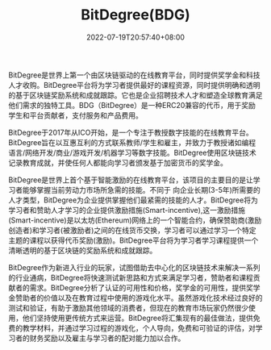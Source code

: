 ﻿---
weight: 
title: "BitDegree(BDG)"
description: "BitDegree是世界上第一个由区块链驱动的在线教育平台，同时提供奖学金和科技人才收购"
date: 2022-07-19T20:57:40+08:00
lastmod: 2022-07-19T11:12:40+08:00
draft: false
authors: ["Cindy"]
featuredImage: "bitdegreebdg.jpg"
link: "https://www.bitdegree.org/"
tags: ["数字代币","BitDegree(BDG)"]
categories: ["navigation"]
navigation: ["数字代币"]
lightgallery: true
toc: true
pinned: false
recommend: false
recommend1: false
---
BitDegree是世界上第一个由区块链驱动的在线教育平台，同时提供奖学金和科技人才收购。BitDegree平台将为学习者提供最好的课程资源，同时提供明确和透明的基于区块链奖励系统和成就跟踪。它也是企业招聘技术人才和塑造全球教育满足他们需求的独特工具。BDG（BitDegree）是一种ERC20兼容的代币，用于奖励学生和平台贡献者，支付服务和产品费用。

 BitDegree于2017年从ICO开始，是一个专注于教授数字技能的在线教育平台。BitDegree旨在以互惠互利的方式联系教师/学生和雇主，并致力于教授诸如编程语言/网络开发/商业/游戏开发/机器学习等数字技能。BitDegree使用区块链技术记录教育成就，并使任何人都能向学习者颁发基于加密货币的奖学金。

BitDegree是世界上首个基于智能激励的在线教育平台，该项目的主要目的是让学习者能够掌握当前劳动力市场所急需的技能。不同于 向企业长期(3-5年)所需要的人才类型，BitDegree为企业提供掌握他们最紧需的技能的人才。BitDegree将为学习者和赞助人才学习的企业提供激励措施(Smart-incentive),这一激励措施(Smart-incentive)是以太坊(Ethereum)网络上的一个智能合约，确保赞助商(激励创造者)和学习者(被激励者)之间的在线货币交换，学习者可以通过学习一个特定主题的课程以获得代币奖励(激励)。BitDegree平台将为学习者学习课程提供一个清晰透明的基于区块链的奖励系统和成就跟踪。

BitDegree作为新进入行业的玩家，试图借助去中心化的区块链技术来解决一系列的行业通病，BitDegree将快速测试新思路和方式来满足学习者，赞助者和课程贡献者的需求。BitDegree分析了认证的可用性和价格，奖学金的可用性，提供奖学金赞助者的价值以及在教育过程中使用的游戏化水平。虽然游戏化技术经过良好的测试和验证，有助于激励其他领域的消费者，但现在的教育市场玩家仍然很少使用，他们坚持使用更传统方式来运营。BitDegree将汇集现有的最佳做法，提供免费的教学材料，并通过学习过程的游戏化，个人导向，免费和可验证的评估，对学习者的财务奖励以及雇主与学习者的配对能力加以合作。